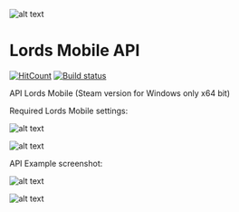 ![alt text](https://i.ibb.co/Y7vfHq0/image.png)

# Lords Mobile API
[![HitCount](http://hits.dwyl.com/Nekiplay/https://githubcom/Nekiplay/LordsMobileAPI.svg)](http://hits.dwyl.com/Nekiplay/https://githubcom/Nekiplay/LordsMobileAPI)
[![Build status](https://ci.appveyor.com/api/projects/status/gnrlqsxr2xda5c5l?svg=true)](https://ci.appveyor.com/project/Nekiplay/lordsmobileapi)

API Lords Mobile (Steam version for Windows only x64 bit)

Required Lords Mobile settings:

![alt text](https://i.ibb.co/qY1HDYY/image.png)

![alt text](https://i.ibb.co/tJ7p3v7/image.png)

API Example screenshot:

![alt text](https://i.ibb.co/CnbsGXk/image.png)

![alt text](https://i.ibb.co/714J1wb/image.png)
